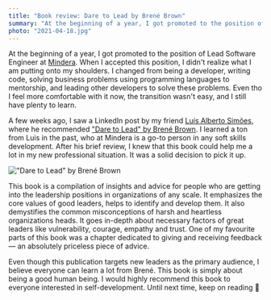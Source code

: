 ```yaml
---
title: "Book review: Dare to Lead by Brené Brown"
summary: "At the beginning of a year, I got promoted to the position of Lead Software Engineer at Mindera. When I accepted this position, I didn’t realize what I am putting onto my shoulders. Even tho I feel more comfortable with it now, the transition wasn’t easy, and I still have plenty to learn."
photo: "2021-04-18.jpg"
---
```


At the beginning of a year, I got promoted to the position of Lead Software Engineer at [Mindera](https://mindera.com). When I accepted this position, I didn't realize what I am putting onto my shoulders. I changed from being a developer, writing code, solving business problems using programming languages to mentorship, and leading other developers to solve these problems. Even tho I feel more comfortable with it now, the transition wasn't easy, and I still have plenty to learn.

A few weeks ago, I saw a LinkedIn post by my friend [Luís Alberto Simões](https://www.linkedin.com/in/luisalbertosimoes/), where he recommended ["Dare to Lead" by Brené Brown](https://www.goodreads.com/book/show/40109367-dare-to-lead). I learned a ton from Luis in the past, who at Mindera is a go-to person in any soft skills development. After his brief review, I knew that this book could help me a lot in my new professional situation. It was a solid decision to pick it up.

!["Dare to Lead" by Brené Brown](/photos/2021-04-18-1.jpg)

This book is a compilation of insights and advice for people who are getting into the leadership positions in organizations of any scale. It emphasizes the core values of good leaders, helps to identify and develop them. It also demystifies the common misconceptions of harsh and heartless organizations heads. It goes in-depth about necessary factors of great leaders like vulnerability, courage, empathy and trust. One of my favourite parts of this book was a chapter dedicated to giving and receiving feedback — an absolutely priceless piece of advice.

Even though this publication targets new leaders as the primary audience, I believe everyone can learn a lot from Brené. This book is simply about being a good human being. I would highly recommend this book to everyone interested in self-development. Until next time, keep on reading 👋
